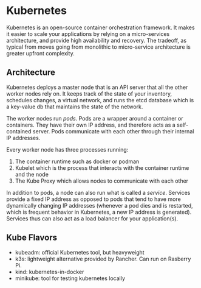 # Kubernetes

Kubernetes is an open-source container orchestration framework. It makes it easier to scale your applications by relying on a micro-services architecture, and provide high availability and recovery. The tradeoff, as typical from moves going from monolithic to micro-service architecture is greater upfront complexity.

## Architecture

Kubernetes deploys a master node that is an API server that all the other worker nodes rely on. It keeps track of the state of your inventory, schedules changes, a virtual network, and runs the etcd database which is a key-value db that maintains the state of the network.

The worker nodes run *pods*. Pods are a wrapper around a container or containers. They have their own IP address, and therefore acts as a self-contained server. Pods communicate with each other through their internal IP addresses.

Every worker node has three processes running:

1. The container runtime such as docker or podman
2. Kubelet which is the process that interacts with the container runtime and the node
3. The Kube Proxy which allows nodes to communicate with each other

In addition to pods, a node can also run what is called a *service*. Services provide a fixed IP address as opposed to pods that tend to have more dynamically changing IP addresses (whenever a pod dies and is restarted, which is frequent behavior in Kubernetes, a new IP address is generated). Services thus can also act as a load balancer for your application(s).

## Kube Flavors

- kubeadm: official Kubernetes tool, but heavyweight
- k3s: lightweight alternative provided by Rancher. Can run on Rasberry Pi.
- kind: kubernetes-in-docker
- minikube: tool for testing kubernetes locally
